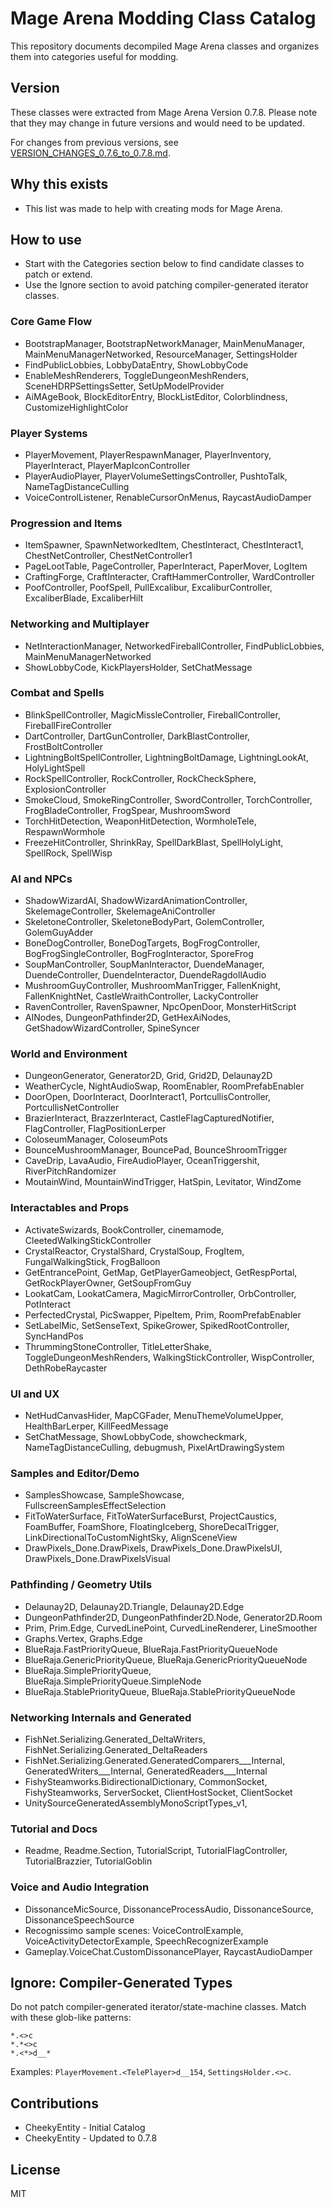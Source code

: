 # Mage Arena Modding Class Catalog

This repository documents decompiled Mage Arena classes and organizes them into categories useful for modding.

## Version
These classes were extracted from Mage Arena Version 0.7.8. Please note that they may change in future versions and would need to be updated.

For changes from previous versions, see [VERSION_CHANGES_0.7.6_to_0.7.8.md](VERSION_CHANGES_0.7.6_to_0.7.8.md).

## Why this exists
- This list was made to help with creating mods for Mage Arena.

## How to use
- Start with the Categories section below to find candidate classes to patch or extend.
- Use the Ignore section to avoid patching compiler-generated iterator classes.

### Core Game Flow
- BootstrapManager, BootstrapNetworkManager, MainMenuManager, MainMenuManagerNetworked, ResourceManager, SettingsHolder
- FindPublicLobbies, LobbyDataEntry, ShowLobbyCode
- EnableMeshRenderers, ToggleDungeonMeshRenders, SceneHDRPSettingsSetter, SetUpModelProvider
- AiMAgeBook, BlockEditorEntry, BlockListEditor, Colorblindness, CustomizeHighlightColor

### Player Systems
- PlayerMovement, PlayerRespawnManager, PlayerInventory, PlayerInteract, PlayerMapIconController
- PlayerAudioPlayer, PlayerVolumeSettingsController, PushtoTalk, NameTagDistanceCulling
- VoiceControlListener, RenableCursorOnMenus, RaycastAudioDamper

### Progression and Items
- ItemSpawner, SpawnNetworkedItem, ChestInteract, ChestInteract1, ChestNetController, ChestNetController1
- PageLootTable, PageController, PaperInteract, PaperMover, LogItem
- CraftingForge, CraftInteracter, CraftHammerController, WardController
- PoofController, PoofSpell, PullExcalibur, ExcaliburController, ExcaliberBlade, ExcaliberHilt

### Networking and Multiplayer
- NetInteractionManager, NetworkedFireballController, FindPublicLobbies, MainMenuManagerNetworked
- ShowLobbyCode, KickPlayersHolder, SetChatMessage

### Combat and Spells
- BlinkSpellController, MagicMissleController, FireballController, FireballFireController
- DartController, DartGunController, DarkBlastController, FrostBoltController
- LightningBoltSpellController, LightningBoltDamage, LightningLookAt, HolyLightSpell
- RockSpellController, RockController, RockCheckSphere, ExplosionController
- SmokeCloud, SmokeRingController, SwordController, TorchController, FrogBladeController, FrogSpear, MushroomSword
- TorchHitDetection, WeaponHitDetection, WormholeTele, RespawnWormhole
- FreezeHitController, ShrinkRay, SpellDarkBlast, SpellHolyLight, SpellRock, SpellWisp

### AI and NPCs
- ShadowWizardAI, ShadowWizardAnimationController, SkelemageController, SkelemageAniController
- SkeletoneController, SkeletoneBodyPart, GolemController, GolemGuyAdder
- BoneDogController, BoneDogTargets, BogFrogController, BogFrogSingleController, BogFrogInteractor, SporeFrog
- SoupManController, SoupManInteractor, DuendeManager, DuendeController, DuendeInteractor, DuendeRagdollAudio
- MushroomGuyController, MushroomManTrigger, FallenKnight, FallenKnightNet, CastleWraithController, LackyController
- RavenController, RavenSpawner, NpcOpenDoor, MonsterHitScript
- AINodes, DungeonPathfinder2D, GetHexAiNodes, GetShadowWizardController, SpineSyncer

### World and Environment
- DungeonGenerator, Generator2D, Grid, Grid2D, Delaunay2D
- WeatherCycle, NightAudioSwap, RoomEnabler, RoomPrefabEnabler
- DoorOpen, DoorInteract, DoorInteract1, PortcullisController, PortcullisNetController
- BrazierInteract, BrazzerInteract, CastleFlagCapturedNotifier, FlagController, FlagPositionLerper
- ColoseumManager, ColoseumPots
- BounceMushroomManager, BouncePad, BounceShroomTrigger
- CaveDrip, LavaAudio, FireAudioPlayer, OceanTriggershit, RiverPitchRandomizer
- MoutainWind, MountainWindTrigger, HatSpin, Levitator, WindZome

### Interactables and Props
- ActivateSwizards, BookController, cinemamode, CleetedWalkingStickController
- CrystalReactor, CrystalShard, CrystalSoup, FrogItem, FungalWalkingStick, FrogBalloon
- GetEntrancePoint, GetMap, GetPlayerGameobject, GetRespPortal, GetRockPlayerOwner, GetSoupFromGuy
- LookatCam, LookatCamera, MagicMirrorController, OrbController, PotInteract
- PerfectedCrystal, PicSwapper, PipeItem, Prim, RoomPrefabEnabler
- SetLabelMic, SetSenseText, SpikeGrower, SpikedRootController, SyncHandPos
- ThrummingStoneController, TitleLetterShake, ToggleDungeonMeshRenders, WalkingStickController, WispController, DethRobeRaycaster

### UI and UX
- NetHudCanvasHider, MapCGFader, MenuThemeVolumeUpper, HealthBarLerper, KillFeedMessage
- SetChatMessage, ShowLobbyCode, showcheckmark, NameTagDistanceCulling, debugmush, PixelArtDrawingSystem

### Samples and Editor/Demo
- SamplesShowcase, SampleShowcase, FullscreenSamplesEffectSelection
- FitToWaterSurface, FitToWaterSurfaceBurst, ProjectCaustics, FoamBuffer, FoamShore, FloatingIceberg, ShoreDecalTrigger, LinkDirectionalToCustomNightSky, AlignSceneView
- DrawPixels_Done.DrawPixels, DrawPixels_Done.DrawPixelsUI, DrawPixels_Done.DrawPixelsVisual

### Pathfinding / Geometry Utils
- Delaunay2D, Delaunay2D.Triangle, Delaunay2D.Edge
- DungeonPathfinder2D, DungeonPathfinder2D.Node, Generator2D.Room
- Prim, Prim.Edge, CurvedLinePoint, CurvedLineRenderer, LineSmoother
- Graphs.Vertex, Graphs.Edge
- BlueRaja.FastPriorityQueue, BlueRaja.FastPriorityQueueNode
- BlueRaja.GenericPriorityQueue, BlueRaja.GenericPriorityQueueNode
- BlueRaja.SimplePriorityQueue, BlueRaja.SimplePriorityQueue.SimpleNode
- BlueRaja.StablePriorityQueue, BlueRaja.StablePriorityQueueNode

### Networking Internals and Generated
- FishNet.Serializing.Generated_DeltaWriters, FishNet.Serializing.Generated_DeltaReaders
- FishNet.Serializing.Generated.GeneratedComparers___Internal, GeneratedWriters___Internal, GeneratedReaders___Internal
- FishySteamworks.BidirectionalDictionary, CommonSocket, FishySteamworks, ServerSocket, ClientHostSocket, ClientSocket
- UnitySourceGeneratedAssemblyMonoScriptTypes_v1, <PrivateImplementationDetails>

### Tutorial and Docs
- Readme, Readme.Section, TutorialScript, TutorialFlagController, TutorialBrazzier, TutorialGoblin

### Voice and Audio Integration
- DissonanceMicSource, DissonanceProcessAudio, DissonanceSource, DissonanceSpeechSource
- Recognissimo sample scenes: VoiceControlExample, VoiceActivityDetectorExample, SpeechRecognizerExample
- Gameplay.VoiceChat.CustomDissonancePlayer, RaycastAudioDamper

## Ignore: Compiler-Generated Types
Do not patch compiler-generated iterator/state-machine classes. Match with these glob-like patterns:

```text
*.<>c
*.*<>c
*.<*>d__*
```

Examples: `PlayerMovement.<TelePlayer>d__154`, `SettingsHolder.<>c`.

## Contributions
- CheekyEntity - Initial Catalog
- CheekyEntity - Updated to 0.7.8

## License
MIT
